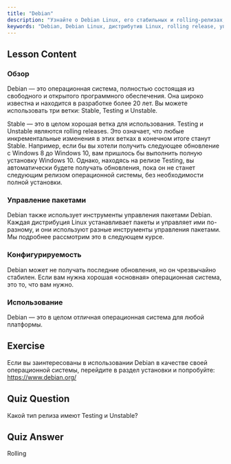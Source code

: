 ```yaml
---
title: "Debian"
description: "Узнайте о Debian Linux, его стабильных и rolling-релизах, а также об управлении пакетами. Узнайте, почему Debian является отличной базовой ОС для начинающих и опытных пользователей."
keywords: "Debian, Debian Linux, дистрибутив Linux, rolling release, управление пакетами, учебник по Linux, Linux для начинающих, руководство по Linux"
---
```


## Lesson Content

### Обзор

Debian — это операционная система, полностью состоящая из свободного и открытого программного обеспечения. Она широко известна и находится в разработке более 20 лет. Вы можете использовать три ветки: Stable, Testing и Unstable.

Stable — это в целом хорошая ветка для использования. Testing и Unstable являются rolling releases. Это означает, что любые инкрементальные изменения в этих ветках в конечном итоге станут Stable. Например, если бы вы хотели получить следующее обновление с Windows 8 до Windows 10, вам пришлось бы выполнить полную установку Windows 10. Однако, находясь на релизе Testing, вы автоматически будете получать обновления, пока он не станет следующим релизом операционной системы, без необходимости полной установки.

### Управление пакетами

Debian также использует инструменты управления пакетами Debian. Каждая дистрибуция Linux устанавливает пакеты и управляет ими по-разному, и они используют разные инструменты управления пакетами. Мы подробнее рассмотрим это в следующем курсе.

### Конфигурируемость

Debian может не получать последние обновления, но он чрезвычайно стабилен. Если вам нужна хорошая «основная» операционная система, это то, что вам нужно.

### Использование

Debian — это в целом отличная операционная система для любой платформы.

## Exercise

Если вы заинтересованы в использовании Debian в качестве своей операционной системы, перейдите в раздел установки и попробуйте: <https://www.debian.org/>

## Quiz Question

Какой тип релиза имеют Testing и Unstable?

## Quiz Answer

Rolling
